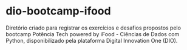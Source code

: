 # dio-bootcamp-ifood
Diretório criado para registrar os exercícios e desafios propostos pelo bootcamp Potência Tech powered by iFood - Ciências de Dados com Python, disponibilizado pela plataforma Digital Innovation One (DIO).
